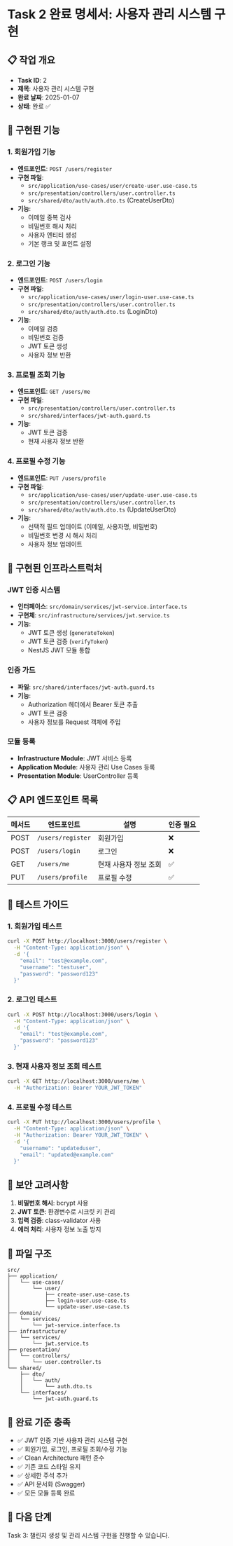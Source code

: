 # Task 2 완료 명세서: 사용자 관리 시스템 구현

## 📋 작업 개요
- **Task ID**: 2
- **제목**: 사용자 관리 시스템 구현
- **완료 날짜**: 2025-01-07
- **상태**: 완료 ✅

## 🎯 구현된 기능

### 1. 회원가입 기능
- **엔드포인트**: `POST /users/register`
- **구현 파일**: 
  - `src/application/use-cases/user/create-user.use-case.ts`
  - `src/presentation/controllers/user.controller.ts`
  - `src/shared/dto/auth/auth.dto.ts` (CreateUserDto)
- **기능**:
  - 이메일 중복 검사
  - 비밀번호 해시 처리
  - 사용자 엔티티 생성
  - 기본 랭크 및 포인트 설정

### 2. 로그인 기능
- **엔드포인트**: `POST /users/login`
- **구현 파일**: 
  - `src/application/use-cases/user/login-user.use-case.ts`
  - `src/presentation/controllers/user.controller.ts`
  - `src/shared/dto/auth/auth.dto.ts` (LoginDto)
- **기능**:
  - 이메일 검증
  - 비밀번호 검증
  - JWT 토큰 생성
  - 사용자 정보 반환

### 3. 프로필 조회 기능
- **엔드포인트**: `GET /users/me`
- **구현 파일**: 
  - `src/presentation/controllers/user.controller.ts`
  - `src/shared/interfaces/jwt-auth.guard.ts`
- **기능**:
  - JWT 토큰 검증
  - 현재 사용자 정보 반환

### 4. 프로필 수정 기능
- **엔드포인트**: `PUT /users/profile`
- **구현 파일**: 
  - `src/application/use-cases/user/update-user.use-case.ts`
  - `src/presentation/controllers/user.controller.ts`
  - `src/shared/dto/auth/auth.dto.ts` (UpdateUserDto)
- **기능**:
  - 선택적 필드 업데이트 (이메일, 사용자명, 비밀번호)
  - 비밀번호 변경 시 해시 처리
  - 사용자 정보 업데이트

## 🔧 구현된 인프라스트럭처

### JWT 인증 시스템
- **인터페이스**: `src/domain/services/jwt-service.interface.ts`
- **구현체**: `src/infrastructure/services/jwt.service.ts`
- **기능**:
  - JWT 토큰 생성 (`generateToken`)
  - JWT 토큰 검증 (`verifyToken`)
  - NestJS JWT 모듈 통합

### 인증 가드
- **파일**: `src/shared/interfaces/jwt-auth.guard.ts`
- **기능**:
  - Authorization 헤더에서 Bearer 토큰 추출
  - JWT 토큰 검증
  - 사용자 정보를 Request 객체에 주입

### 모듈 등록
- **Infrastructure Module**: JWT 서비스 등록
- **Application Module**: 사용자 관리 Use Cases 등록
- **Presentation Module**: UserController 등록

## 📋 API 엔드포인트 목록

| 메서드 | 엔드포인트 | 설명 | 인증 필요 |
|--------|-----------|------|----------|
| POST | `/users/register` | 회원가입 | ❌ |
| POST | `/users/login` | 로그인 | ❌ |
| GET | `/users/me` | 현재 사용자 정보 조회 | ✅ |
| PUT | `/users/profile` | 프로필 수정 | ✅ |

## 🧪 테스트 가이드

### 1. 회원가입 테스트
```bash
curl -X POST http://localhost:3000/users/register \
  -H "Content-Type: application/json" \
  -d '{
    "email": "test@example.com",
    "username": "testuser",
    "password": "password123"
  }'
```

### 2. 로그인 테스트
```bash
curl -X POST http://localhost:3000/users/login \
  -H "Content-Type: application/json" \
  -d '{
    "email": "test@example.com",
    "password": "password123"
  }'
```

### 3. 현재 사용자 정보 조회 테스트
```bash
curl -X GET http://localhost:3000/users/me \
  -H "Authorization: Bearer YOUR_JWT_TOKEN"
```

### 4. 프로필 수정 테스트
```bash
curl -X PUT http://localhost:3000/users/profile \
  -H "Content-Type: application/json" \
  -H "Authorization: Bearer YOUR_JWT_TOKEN" \
  -d '{
    "username": "updateduser",
    "email": "updated@example.com"
  }'
```

## 🔐 보안 고려사항

1. **비밀번호 해시**: bcrypt 사용
2. **JWT 토큰**: 환경변수로 시크릿 키 관리
3. **입력 검증**: class-validator 사용
4. **에러 처리**: 사용자 정보 노출 방지

## 📁 파일 구조

```
src/
├── application/
│   └── use-cases/
│       └── user/
│           ├── create-user.use-case.ts
│           ├── login-user.use-case.ts
│           └── update-user.use-case.ts
├── domain/
│   └── services/
│       └── jwt-service.interface.ts
├── infrastructure/
│   └── services/
│       └── jwt.service.ts
├── presentation/
│   └── controllers/
│       └── user.controller.ts
└── shared/
    ├── dto/
    │   └── auth/
    │       └── auth.dto.ts
    └── interfaces/
        └── jwt-auth.guard.ts
```

## 🎉 완료 기준 충족

- ✅ JWT 인증 기반 사용자 관리 시스템 구현
- ✅ 회원가입, 로그인, 프로필 조회/수정 기능
- ✅ Clean Architecture 패턴 준수
- ✅ 기존 코드 스타일 유지
- ✅ 상세한 주석 추가
- ✅ API 문서화 (Swagger)
- ✅ 모든 모듈 등록 완료

## 🚀 다음 단계

Task 3: 챌린지 생성 및 관리 시스템 구현을 진행할 수 있습니다. 